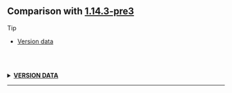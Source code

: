 ## Comparison with [1.14.3-pre3](https://github.com/PixiGeko/Minecraft-generated-data/tree/1.14.3-pre3)

> [!TIP]
> - [Version data](#version-data)

<br/><br/>
<details><summary><b><ins>VERSION DATA</ins></b><a name="version-data"></a></summary>
<br/>
<table><tr><th></th><th align="left">1.14.3-pre3</th><th>1.14.3-pre4</th></tr><tr><td>World version</td><td><pre>1966</pre></td><td><pre>1967</pre></td></tr><tr><td>Protocol version</td><td><pre>488</pre></td><td><pre>489</pre></td></tr></table>
</details>
<hr/>